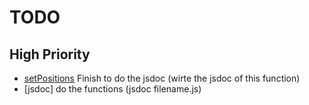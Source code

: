 # TODO

## High Priority
- [setPositions](./lib/setPositions.js) Finish to do the jsdoc (wirte the jsdoc of this function)
- [jsdoc] do the functions (jsdoc filename.js)